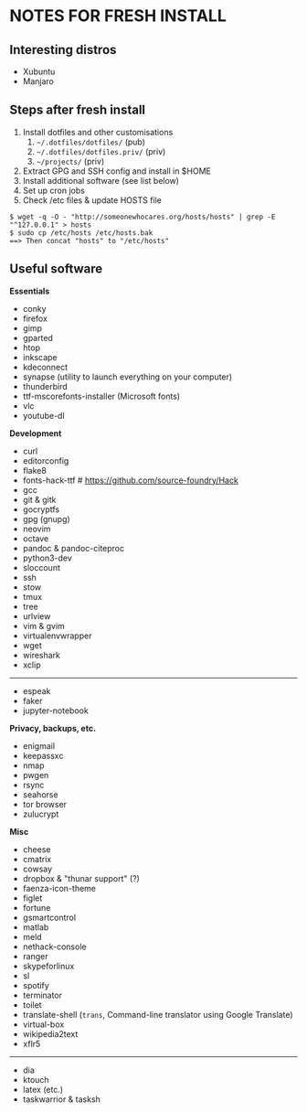 # NOTES FOR FRESH INSTALL

## Interesting distros

- Xubuntu
- Manjaro

## Steps after fresh install

1. Install dotfiles and other customisations
    1. `~/.dotfiles/dotfiles/` (pub)
    2. `~/.dotfiles/dotfiles.priv/` (priv)
    3. `~/projects/` (priv)
2. Extract GPG and SSH config and install in $HOME
3. Install additional software (see list below)
4. Set up cron jobs
5. Check /etc files & update HOSTS file

```
$ wget -q -O - "http://someonewhocares.org/hosts/hosts" | grep -E "^127.0.0.1" > hosts
$ sudo cp /etc/hosts /etc/hosts.bak
==> Then concat "hosts" to "/etc/hosts"
```

## Useful software

**Essentials**

- conky
- firefox
- gimp
- gparted
- htop
- inkscape
- kdeconnect
- synapse (utility to launch everything on your computer)
- thunderbird
- ttf-mscorefonts-installer (Microsoft fonts)
- vlc
- youtube-dl

**Development**

- curl
- editorconfig
- flake8
- fonts-hack-ttf  # https://github.com/source-foundry/Hack
- gcc
- git & gitk
- gocryptfs
- gpg (gnupg)
- neovim
- octave
- pandoc & pandoc-citeproc
- python3-dev
- sloccount
- ssh
- stow
- tmux
- tree
- urlview
- vim & gvim
- virtualenvwrapper
- wget
- wireshark
- xclip

----------

- espeak
- faker
- jupyter-notebook

**Privacy, backups, etc.**

- enigmail
- keepassxc
- nmap
- pwgen
- rsync
- seahorse
- tor browser
- zulucrypt

**Misc**

- cheese
- cmatrix
- cowsay
- dropbox & "thunar support" (?)
- faenza-icon-theme
- figlet
- fortune
- gsmartcontrol
- matlab
- meld
- nethack-console
- ranger
- skypeforlinux
- sl
- spotify
- terminator
- toilet
- translate-shell (`trans`, Command-line translator using Google Translate)
- virtual-box
- wikipedia2text
- xflr5

----------

- dia
- ktouch
- latex (etc.)
- taskwarrior & tasksh
